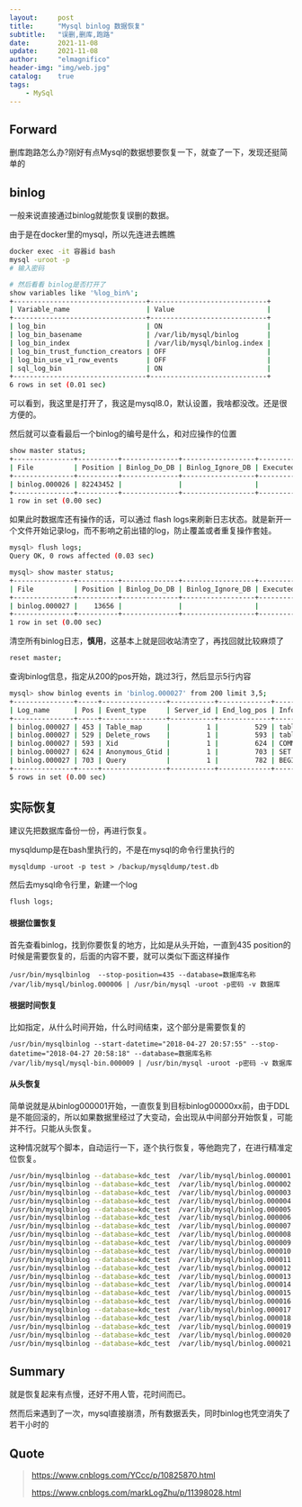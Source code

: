 ```yaml
---
layout:     post
title:      "Mysql binlog 数据恢复"
subtitle:   "误删,删库,跑路"
date:       2021-11-08
update:     2021-11-08
author:     "elmagnifico"
header-img: "img/web.jpg"
catalog:    true
tags:
    - MySql
---
```


## Forward

删库跑路怎么办?刚好有点Mysql的数据想要恢复一下，就查了一下，发现还挺简单的



## binlog

一般来说直接通过binlog就能恢复误删的数据。



由于是在docker里的mysql，所以先连进去瞧瞧

```bash
docker exec -it 容器id bash
mysql -uroot -p
# 输入密码

# 然后看看 binlog是否打开了
show variables like '%log_bin%';
+---------------------------------+-----------------------------+
| Variable_name                   | Value                       |
+---------------------------------+-----------------------------+
| log_bin                         | ON                          |
| log_bin_basename                | /var/lib/mysql/binlog       |
| log_bin_index                   | /var/lib/mysql/binlog.index |
| log_bin_trust_function_creators | OFF                         |
| log_bin_use_v1_row_events       | OFF                         |
| sql_log_bin                     | ON                          |
+---------------------------------+-----------------------------+
6 rows in set (0.01 sec)
```

可以看到，我这里是打开了，我这是mysql8.0，默认设置，我啥都没改。还是很方便的。



然后就可以查看最后一个binlog的编号是什么，和对应操作的位置

```bash
show master status;
+---------------+----------+--------------+------------------+-------------------+
| File          | Position | Binlog_Do_DB | Binlog_Ignore_DB | Executed_Gtid_Set |
+---------------+----------+--------------+------------------+-------------------+
| binlog.000026 | 82243452 |              |                  |                   |
+---------------+----------+--------------+------------------+-------------------+
1 row in set (0.00 sec)
```



如果此时数据库还有操作的话，可以通过 flash logs来刷新日志状态。就是新开一个文件开始记录log，而不影响之前出错的log，防止覆盖或者重复操作套娃。

```bash
mysql> flush logs;
Query OK, 0 rows affected (0.03 sec)

mysql> show master status;
+---------------+----------+--------------+------------------+-------------------+
| File          | Position | Binlog_Do_DB | Binlog_Ignore_DB | Executed_Gtid_Set |
+---------------+----------+--------------+------------------+-------------------+
| binlog.000027 |    13656 |              |                  |                   |
+---------------+----------+--------------+------------------+-------------------+
1 row in set (0.00 sec)

```



清空所有binlog日志，**慎用**，这基本上就是回收站清空了，再找回就比较麻烦了

```bash
reset master;
```



查询binlog信息，指定从200的pos开始，跳过3行，然后显示5行内容

```bash
mysql> show binlog events in 'binlog.000027' from 200 limit 3,5;
+---------------+-----+----------------+-----------+-------------+----------------------------------------+
| Log_name      | Pos | Event_type     | Server_id | End_log_pos | Info                                   |
+---------------+-----+----------------+-----------+-------------+----------------------------------------+
| binlog.000027 | 453 | Table_map      |         1 |         529 | table_id: 98 (kdc_test.candidate_room) |
| binlog.000027 | 529 | Delete_rows    |         1 |         593 | table_id: 98 flags: STMT_END_F         |
| binlog.000027 | 593 | Xid            |         1 |         624 | COMMIT /* xid=1575206 */               |
| binlog.000027 | 624 | Anonymous_Gtid |         1 |         703 | SET @@SESSION.GTID_NEXT= 'ANONYMOUS'   |
| binlog.000027 | 703 | Query          |         1 |         782 | BEGIN                                  |
+---------------+-----+----------------+-----------+-------------+----------------------------------------+
5 rows in set (0.00 sec)

```



## 实际恢复

建议先把数据库备份一份，再进行恢复。

mysqldump是在bash里执行的，不是在mysql的命令行里执行的

```
mysqldump -uroot -p test > /backup/mysqldump/test.db
```

然后去mysql命令行里，新建一个log

```
flush logs;
```



#### 根据位置恢复

首先查看binlog，找到你要恢复的地方，比如是从头开始，一直到435 position的时候是需要恢复的，后面的内容不要，就可以类似下面这样操作

```
/usr/bin/mysqlbinlog  --stop-position=435 --database=数据库名称  /var/lib/mysql/binlog.000006 | /usr/bin/mysql -uroot -p密码 -v 数据库
```

#### 根据时间恢复

比如指定，从什么时间开始，什么时间结束，这个部分是需要恢复的

```
/usr/bin/mysqlbinlog --start-datetime="2018-04-27 20:57:55" --stop-datetime="2018-04-27 20:58:18" --database=数据库名称 /var/lib/mysql/mysql-bin.000009 | /usr/bin/mysql -uroot -p密码 -v 数据库 
```



#### 从头恢复

简单说就是从binlog000001开始，一直恢复到目标binlog00000xx前，由于DDL是不能回滚的，所以如果数据里经过了大变动，会出现从中间部分开始恢复，可能并不行。只能从头恢复。

这种情况就写个脚本，自动运行一下，逐个执行恢复，等他跑完了，在进行精准定位恢复。

```bash
/usr/bin/mysqlbinlog --database=kdc_test  /var/lib/mysql/binlog.000001 | /usr/bin/mysql -uroot -ppassword -v kdc_test ;
/usr/bin/mysqlbinlog --database=kdc_test  /var/lib/mysql/binlog.000002 | /usr/bin/mysql -uroot -ppassword -v kdc_test ;
/usr/bin/mysqlbinlog --database=kdc_test  /var/lib/mysql/binlog.000003 | /usr/bin/mysql -uroot -ppassword -v kdc_test ;
/usr/bin/mysqlbinlog --database=kdc_test  /var/lib/mysql/binlog.000004 | /usr/bin/mysql -uroot -ppassword -v kdc_test ;
/usr/bin/mysqlbinlog --database=kdc_test  /var/lib/mysql/binlog.000005 | /usr/bin/mysql -uroot -ppassword -v kdc_test ;
/usr/bin/mysqlbinlog --database=kdc_test  /var/lib/mysql/binlog.000006 | /usr/bin/mysql -uroot -ppassword -v kdc_test ;
/usr/bin/mysqlbinlog --database=kdc_test  /var/lib/mysql/binlog.000007 | /usr/bin/mysql -uroot -ppassword -v kdc_test ;
/usr/bin/mysqlbinlog --database=kdc_test  /var/lib/mysql/binlog.000008 | /usr/bin/mysql -uroot -ppassword -v kdc_test ;
/usr/bin/mysqlbinlog --database=kdc_test  /var/lib/mysql/binlog.000009 | /usr/bin/mysql -uroot -ppassword -v kdc_test ;
/usr/bin/mysqlbinlog --database=kdc_test  /var/lib/mysql/binlog.000010 | /usr/bin/mysql -uroot -ppassword -v kdc_test ;
/usr/bin/mysqlbinlog --database=kdc_test  /var/lib/mysql/binlog.000011 | /usr/bin/mysql -uroot -ppassword -v kdc_test ;
/usr/bin/mysqlbinlog --database=kdc_test  /var/lib/mysql/binlog.000012 | /usr/bin/mysql -uroot -ppassword -v kdc_test ;
/usr/bin/mysqlbinlog --database=kdc_test  /var/lib/mysql/binlog.000013 | /usr/bin/mysql -uroot -ppassword -v kdc_test ;
/usr/bin/mysqlbinlog --database=kdc_test  /var/lib/mysql/binlog.000014 | /usr/bin/mysql -uroot -ppassword -v kdc_test ;
/usr/bin/mysqlbinlog --database=kdc_test  /var/lib/mysql/binlog.000015 | /usr/bin/mysql -uroot -ppassword -v kdc_test ;
/usr/bin/mysqlbinlog --database=kdc_test  /var/lib/mysql/binlog.000016 | /usr/bin/mysql -uroot -ppassword -v kdc_test ;
/usr/bin/mysqlbinlog --database=kdc_test  /var/lib/mysql/binlog.000017 | /usr/bin/mysql -uroot -ppassword -v kdc_test ;
/usr/bin/mysqlbinlog --database=kdc_test  /var/lib/mysql/binlog.000018 | /usr/bin/mysql -uroot -ppassword -v kdc_test ;
/usr/bin/mysqlbinlog --database=kdc_test  /var/lib/mysql/binlog.000019 | /usr/bin/mysql -uroot -ppassword -v kdc_test ;
/usr/bin/mysqlbinlog --database=kdc_test  /var/lib/mysql/binlog.000020 | /usr/bin/mysql -uroot -ppassword -v kdc_test ;
/usr/bin/mysqlbinlog --database=kdc_test  /var/lib/mysql/binlog.000021 | /usr/bin/mysql -uroot -ppassword -v kdc_test ;
```



## Summary

就是恢复起来有点慢，还好不用人管，花时间而已。



然而后来遇到了一次，mysql直接崩溃，所有数据丢失，同时binlog也凭空消失了若干小时的



## Quote

>https://www.cnblogs.com/YCcc/p/10825870.html
>
>https://www.cnblogs.com/markLogZhu/p/11398028.html
